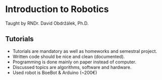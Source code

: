 # Introduction to Robotics
Taught by RNDr. David Obdržálek, Ph.D.

## Tutorials
 - Tutorials are mandatory as well as homeworks and semestral project.
 - Written code should be nice and clean (documented).
 - Programming is done mainly on paper instead of computer.
 - Discussed topics are algorithms, software and hardware.
 - Used robot is BoeBot & Arduino (~200€)
